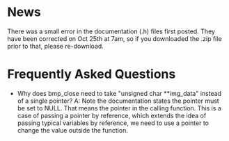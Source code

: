 # News

There was a small error in the documentation (.h) files first posted. They have been corrected on Oct 25th at 7am, so if you downloaded the .zip file prior to that, please re-download.

# Frequently Asked Questions

* Why does bmp_close need to take "unsigned char **img_data" instead of a single pointer?
   A: Note the documentation states the pointer must be set to NULL. That means the pointer in the calling function. This is a case of passing a pointer by reference, which extends the idea of passing typical variables by reference, we need to use a pointer to change the value outside the function.
